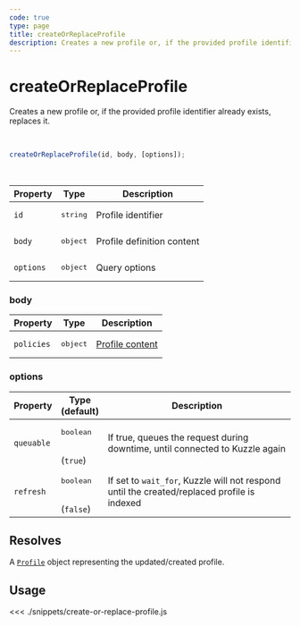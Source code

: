 ```yaml
---
code: true
type: page
title: createOrReplaceProfile
description: Creates a new profile or, if the provided profile identifier already exists, replaces it.
---
```


# createOrReplaceProfile

Creates a new profile or, if the provided profile identifier already exists, replaces it.

<br />

```js
createOrReplaceProfile(id, body, [options]);
```

<br />
 
| Property | Type | Description |
| --- | --- | --- |
| `id` | <pre>string</pre> | Profile identifier |
| `body` | <pre>object</pre> | Profile definition content |
| `options` | <pre>object</pre> | Query options |

### body

| Property | Type | Description |
| --- | --- | --- |
| `policies` | <pre>object</pre> | [Profile content](/core/1/guides/essentials/security#defining-profiles) |

### options

| Property | Type<br />(default) | Description |
| --- | --- | --- |
| `queuable` | <pre>boolean</pre><br />(`true`) | If true, queues the request during downtime, until connected to Kuzzle again |
| `refresh` | <pre>boolean</pre><br />(`false`) | If set to `wait_for`, Kuzzle will not respond until the created/replaced profile is indexed |

## Resolves

A [`Profile`](/sdk/js/6/core-classes/profile/introduction) object representing the updated/created profile.

## Usage

<<< ./snippets/create-or-replace-profile.js
